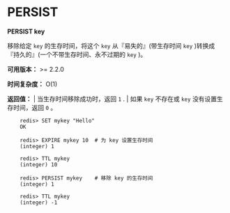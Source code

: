 # PERSIST


**PERSIST key**

移除给定 ``key`` 的生存时间，将这个 ``key`` 从『易失的』(带生存时间 ``key`` )转换成『持久的』(一个不带生存时间、永不过期的 ``key`` )。

**可用版本：**
    >= 2.2.0

**时间复杂度：**
    O(1)

**返回值：**
    | 当生存时间移除成功时，返回 ``1`` .
    | 如果 ``key`` 不存在或 ``key`` 没有设置生存时间，返回 ``0`` 。

```
    redis> SET mykey "Hello"
    OK

    redis> EXPIRE mykey 10  # 为 key 设置生存时间
    (integer) 1

    redis> TTL mykey
    (integer) 10

    redis> PERSIST mykey    # 移除 key 的生存时间
    (integer) 1

    redis> TTL mykey
    (integer) -1
```